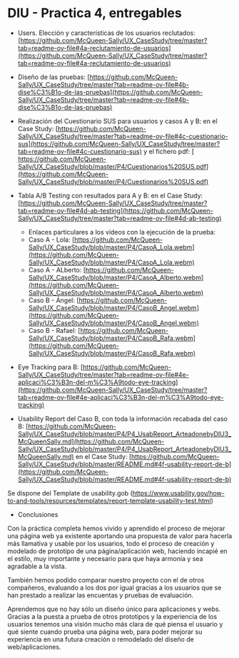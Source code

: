 # DIU - Practica 4, entregables

- Users. Elección y características de los usuarios reclutados: [https://github.com/McQueen-Sally/UX_CaseStudy/tree/master?tab=readme-ov-file#4a-reclutamiento-de-usuarios](https://github.com/McQueen-Sally/UX_CaseStudy/tree/master?tab=readme-ov-file#4a-reclutamiento-de-usuarios)
  
- Diseño de las pruebas: [https://github.com/McQueen-Sally/UX_CaseStudy/tree/master?tab=readme-ov-file#4b-dise%C3%B1o-de-las-pruebas](https://github.com/McQueen-Sally/UX_CaseStudy/tree/master?tab=readme-ov-file#4b-dise%C3%B1o-de-las-pruebas)
- Realización del Cuestionario SUS para usuarios y casos A y B: en el Case Study: [https://github.com/McQueen-Sally/UX_CaseStudy/tree/master?tab=readme-ov-file#4c-cuestionario-sus](https://github.com/McQueen-Sally/UX_CaseStudy/tree/master?tab=readme-ov-file#4c-cuestionario-sus) y el fichero pdf: [ https://github.com/McQueen-Sally/UX_CaseStudy/blob/master/P4/Cuestionarios%20SUS.pdf](https://github.com/McQueen-Sally/UX_CaseStudy/blob/master/P4/Cuestionarios%20SUS.pdf)
- Tabla A/B Testing con resultados para A y B: en el Case Study: [https://github.com/McQueen-Sally/UX_CaseStudy/tree/master?tab=readme-ov-file#4d-ab-testing](https://github.com/McQueen-Sally/UX_CaseStudy/tree/master?tab=readme-ov-file#4d-ab-testing)
    - Enlaces particulares a los videos con la ejecución de la prueba:
    - Caso A - Lola: [https://github.com/McQueen-Sally/UX_CaseStudy/blob/master/P4/CasoA_Lola.webm](https://github.com/McQueen-Sally/UX_CaseStudy/blob/master/P4/CasoA_Lola.webm)
    - Caso A - ALberto: [https://github.com/McQueen-Sally/UX_CaseStudy/blob/master/P4/CasoA_Alberto.webm](https://github.com/McQueen-Sally/UX_CaseStudy/blob/master/P4/CasoA_Alberto.webm)
    - Caso B - Ángel: [https://github.com/McQueen-Sally/UX_CaseStudy/blob/master/P4/CasoB_Angel.webm](https://github.com/McQueen-Sally/UX_CaseStudy/blob/master/P4/CasoB_Angel.webm)
    - Caso B - Rafael: [https://github.com/McQueen-Sally/UX_CaseStudy/blob/master/P4/CasoB_Rafa.webm](https://github.com/McQueen-Sally/UX_CaseStudy/blob/master/P4/CasoB_Rafa.webm)
      
- Eye Tracking para B: [https://github.com/McQueen-Sally/UX_CaseStudy/tree/master?tab=readme-ov-file#4e-aplicaci%C3%B3n-del-m%C3%A9todo-eye-tracking](https://github.com/McQueen-Sally/UX_CaseStudy/tree/master?tab=readme-ov-file#4e-aplicaci%C3%B3n-del-m%C3%A9todo-eye-tracking)
- Usability Report del Caso B, con toda la información recabada del caso B: [https://github.com/McQueen-Sally/UX_CaseStudy/blob/master/P4/P4_UsabReport_ArteadonebyDIU3_McQueenSally.md](https://github.com/McQueen-Sally/UX_CaseStudy/blob/master/P4/P4_UsabReport_ArteadonebyDIU3_McQueenSally.md) en el Case Study: [https://github.com/McQueen-Sally/UX_CaseStudy/blob/master/README.md#4f-usability-report-de-b](https://github.com/McQueen-Sally/UX_CaseStudy/blob/master/README.md#4f-usability-report-de-b)

Se dispone del Template de usability.gob (https://www.usability.gov/how-to-and-tools/resources/templates/report-template-usability-test.html) 
- Conclusiones

Con la práctica completa hemos vivido y aprendido el proceso de mejorar una página web ya existente aportando una propuesta de valor para hacerla más llamativa y usable por los usuarios, todo el proceso de creación y modelado de prototipo de una página/aplicación web, haciendo incapié en el estilo, muy importante y necesario para que haya armonía y sea agradable a la vista.

También hemos podido comparar nuestro proyecto con el de otros compañeros, evaluando a los dos por igual gracias a los usuarios que se han prestado a realizar las encuentas y pruebas de evaluación.

Aprendemos que no hay sólo un diseño único para aplicaciones y webs. Gracias a la puesta a prueba de otros prototipos y la experiencia de los usuarios tenemos una visión mucho más clara de qué piensa el usuario y qué siente cuando prueba una página web, para poder mejorar su experiencia en una futura creación o remodelado del diseño de web/aplicaciones.
